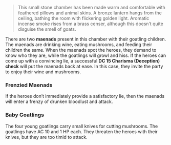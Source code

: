 > This small stone chamber has been made warm and comfortable with feathered pillows and animal skins. A bronze lantern hangs from the ceiling, bathing the room with flickering golden light. Aromatic incense smoke rises from a brass censer, although this doesn’t quite disguise the smell of goats.

There are two **maenads** present in this chamber with their goatling children. The maenads are drinking wine, eating mushrooms, and feeding their children the same. When the maenads spot the heroes, they demand to know who they are, while the goatlings will growl and hiss. If the heroes can come up with a convincing lie, a successful **DC 15 Charisma (Deception) check** will put the maenads back at ease. In this case, they invite the party to enjoy their wine and mushrooms.

### Frenzied Maenads
If the heroes don’t immediately provide a satisfactory lie, then the maenads will enter a frenzy of drunken bloodlust and attack.

### Baby Goatlings
The four young goatlings carry small knives for cutting mushrooms. The goatlings have AC 10 and 1 HP each. They threaten the heroes with their knives, but they are too timid to attack.